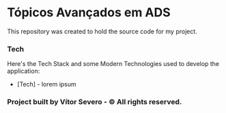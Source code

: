 # Tópicos Avançados em ADS

This repository was created to hold the source code for my project.

### Tech

Here's the Tech Stack and some Modern Technologies used to develop the application:

* [Tech] - lorem ipsum


### Project built by Vítor Severo - © All rights reserved.
